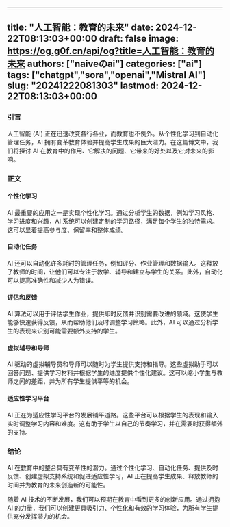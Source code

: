 
---
title: "人工智能：教育的未来"
date: 2024-12-22T08:13:03+00:00
draft: false
image: https://og.g0f.cn/api/og?title=人工智能：教育的未来
authors: ["naiveのai"]
categories: ["ai"]
tags: ["chatgpt","sora","openai","Mistral AI"]
slug: "20241222081303"
lastmod: 2024-12-22T08:13:03+00:00
---
### 引言

人工智能 (AI) 正在迅速改变各行各业，而教育也不例外。从个性化学习到自动化管理任务，AI 拥有变革教育体验并提高学生成果的巨大潜力。在这篇博文中，我们将探讨 AI 在教育中的作用、它解决的问题、它带来的好处以及它对未来的影响。

### 正文

#### 个性化学习

AI 最重要的应用之一是实现个性化学习。通过分析学生的数据，例如学习风格、学习进度和兴趣，AI 系统可以创建定制的学习路径，满足每个学生的独特需求。这可以显着提高参与度、保留率和整体成绩。

#### 自动化任务

AI 还可以自动化许多耗时的管理任务，例如评分、作业管理和数据输入。这释放了教师的时间，让他们可以专注于教学、辅导和建立与学生的关系。此外，自动化可以提高准确性和减少人为错误。

#### 评估和反馈

AI 算法可以用于评估学生作业，提供即时反馈并识别需要改进的领域。这使学生能够快速获得反馈，从而帮助他们及时调整学习策略。此外，AI 可以通过分析学生的表现来识别可能需要额外支持的学生。

#### 虚拟辅导和导师

AI 驱动的虚拟辅导员和导师可以随时为学生提供支持和指导。这些虚拟助手可以回答问题、提供学习材料并根据学生的进度提供个性化建议。这可以缩小学生与教师之间的差距，并为所有学生提供平等的机会。

#### 适应性学习平台

AI 正在为适应性学习平台的发展铺平道路。这些平台可以根据学生的表现和输入实时调整学习内容和难度。这有助于学生以自己的节奏学习，并在需要时获得额外的支持。

### 结论

AI 在教育中的整合具有变革性的潜力。通过个性化学习、自动化任务、提供及时反馈、创建虚拟支持系统和促进适应性学习，AI 正在提高学生成果、释放教师的时间并为教育的未来创造新的可能性。

随着 AI 技术的不断发展，我们可以预期在教育中看到更多的创新应用。通过拥抱 AI 的力量，我们可以创建更具吸引力、个性化和有效的学习体验，为所有学生提供充分发挥潜力的机会。